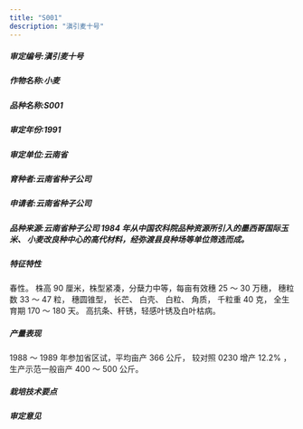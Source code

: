 ```yaml
---
title: "S001"
description: "滇引麦十号"
---
```

##### 审定编号:滇引麦十号

##### 作物名称:小麦

##### 品种名称:S001

##### 审定年份:1991

##### 审定单位:云南省

##### 育种者:云南省种子公司

##### 申请者:云南省种子公司

##### 品种来源:云南省种子公司 1984 年从中国农科院品种资源所引入的墨西哥国际玉米、 小麦改良种中心的高代材料，经弥渡县良种场等单位筛选而成。

##### 特征特性
 春性。 株高 90 厘米，株型紧凑，分蘖力中等，每亩有效穗 25 ～ 30 万穗， 穗粒数 33 ～ 47 粒， 穗圆锥型， 长芒、 白壳、 白粒、 角质， 千粒重 40 克， 全生育期 170 ～ 180 天。 高抗条、秆锈，轻感叶锈及白叶枯病。

##### 产量表现
1988 ～ 1989 年参加省区试，平均亩产 366 公斤， 较对照 0230 增产 12.2% ， 生产示范一般亩产 400 ～ 500 公斤。 

##### 栽培技术要点


##### 审定意见

